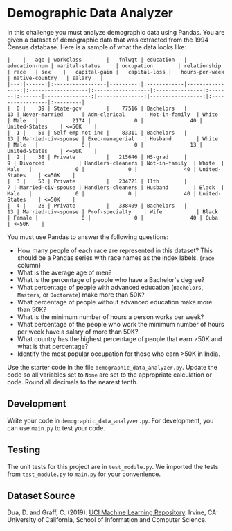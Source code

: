 <div style="padding: 15px 0px;"><h1 id="content-start" data-playwright-test-label="challenge-title">Demographic Data Analyzer</h1>
<p>In this challenge you must analyze demographic data using Pandas. You are given a dataset of demographic data that was extracted from the 1994 Census database. Here is a sample of what the data looks like:</p>
<pre class="language-markdown" tabindex="0" role="region" aria-label=" code example"><code class="language-markdown">|    |   age | workclass        |   fnlwgt | education   |   education-num | marital-status     | occupation        | relationship   | race   | sex    |   capital-gain |   capital-loss |   hours-per-week | native-country   | salary   |
|---:|------:|:-----------------|---------:|:------------|----------------:|:-------------------|:------------------|:---------------|:-------|:-------|---------------:|---------------:|-----------------:|:-----------------|:---------|
|  0 |    39 | State-gov        |    77516 | Bachelors   |              13 | Never-married      | Adm-clerical      | Not-in-family  | White  | Male   |           2174 |              0 |               40 | United-States    | &lt;=50K    |
|  1 |    50 | Self-emp-not-inc |    83311 | Bachelors   |              13 | Married-civ-spouse | Exec-managerial   | Husband        | White  | Male   |              0 |              0 |               13 | United-States    | &lt;=50K    |
|  2 |    38 | Private          |   215646 | HS-grad     |               9 | Divorced           | Handlers-cleaners | Not-in-family  | White  | Male   |              0 |              0 |               40 | United-States    | &lt;=50K    |
|  3 |    53 | Private          |   234721 | 11th        |               7 | Married-civ-spouse | Handlers-cleaners | Husband        | Black  | Male   |              0 |              0 |               40 | United-States    | &lt;=50K    |
|  4 |    28 | Private          |   338409 | Bachelors   |              13 | Married-civ-spouse | Prof-specialty    | Wife           | Black  | Female |              0 |              0 |               40 | Cuba             | &lt;=50K    |
</code></pre>
<p>You must use Pandas to answer the following questions:</p>
<ul>
<li>How many people of each race are represented in this dataset? This should be a Pandas series with race names as the index labels. (<code>race</code> column)</li>
<li>What is the average age of men?</li>
<li>What is the percentage of people who have a Bachelor's degree?</li>
<li>What percentage of people with advanced education (<code>Bachelors</code>, <code>Masters</code>, or <code>Doctorate</code>) make more than 50K?</li>
<li>What percentage of people without advanced education make more than 50K?</li>
<li>What is the minimum number of hours a person works per week?</li>
<li>What percentage of the people who work the minimum number of hours per week have a salary of more than 50K?</li>
<li>What country has the highest percentage of people that earn &gt;50K and what is that percentage?</li>
<li>Identify the most popular occupation for those who earn &gt;50K in India.</li>
</ul>
<p>Use the starter code in the file <code>demographic_data_analyzer.py</code>. Update the code so all variables set to <code>None</code> are set to the appropriate calculation or code. Round all decimals to the nearest tenth.</p>
<h2>Development</h2>
<p>Write your code in <code>demographic_data_analyzer.py</code>. For development, you can use <code>main.py</code> to test your code.</p>
<h2>Testing</h2>
<p>The unit tests for this project are in <code>test_module.py</code>. We imported the tests from <code>test_module.py</code> to <code>main.py</code> for your convenience.</p>
<h2>Dataset Source</h2>
<p>Dua, D. and Graff, C. (2019). <a href="http://archive.ics.uci.edu/ml" target="_blank" rel="noopener noreferrer nofollow">UCI Machine Learning Repository</a>. Irvine, CA: University of California, School of Information and Computer Science.</p>
